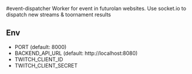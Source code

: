 #event-dispatcher
Worker for event in futurolan websites. Use socket.io to dispatch new streams & toornament results

## Env
* PORT (default: 8000)
* BACKEND_API_URL (default: http://localhost:8080)
* TWITCH_CLIENT_ID
* TWITCH_CLIENT_SECRET